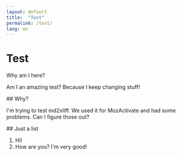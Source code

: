 ```yaml
---
layout: default
title:  "Test"
permalink: /test/
lang: en
---
```


# Test

Why am I here?

Am I an amazing test? Because I keep changing stuff!

## Why?

I'm trying to test md2xliff. We used it for MozActivate and had some problems. Can I figure those out?

## Just a list

1. Hi!
2. How are you? I'm very good!
